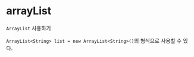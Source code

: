 # arrayList

``ArrayList`` 사용하기

``ArrayList<String> list = new ArrayList<String>()``의 형식으로 사용할 수 있다.